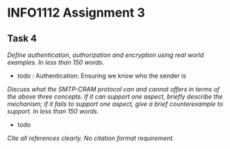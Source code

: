 # INFO1112 Assignment 3 

## Task 4



*Define authentication, authorization and encryption using real world examples. In less than 150 words.*

- todo : Authentication: Ensuring we know who the sender is 



*Discuss what the SMTP-CRAM protocol can and cannot offers in terms of the above three*
*concepts. If it can support one aspect, briefly describe the mechanism; if it fails to support*
*one aspect, give a brief counterexample to support. In less than 150 words.*

- todo



*Cite all references clearly. No citation format requirement.*